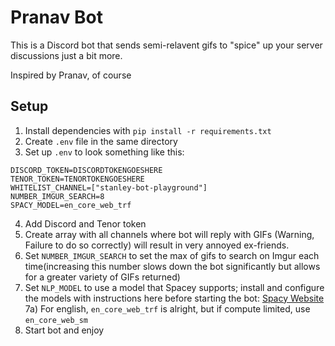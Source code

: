 # Pranav Bot

This is a Discord bot that sends semi-relavent gifs to "spice" up your server discussions just a bit more. 

Inspired by Pranav, of course

## Setup
1) Install dependencies with ``` pip install -r requirements.txt ```
2) Create ``` .env ``` file in the same directory
3) Set up ```.env``` to look something like this:
```
DISCORD_TOKEN=DISCORDTOKENGOESHERE
TENOR_TOKEN=TENORTOKENGOESHERE
WHITELIST_CHANNEL=["stanley-bot-playground"]
NUMBER_IMGUR_SEARCH=8
SPACY_MODEL=en_core_web_trf
```
4) Add Discord and Tenor token 
5) Create array with all channels where bot will reply with GIFs (Warning, Failure to do so correctly) will result in very annoyed ex-friends.
6) Set ```NUMBER_IMGUR_SEARCH``` to set the max of gifs to search on Imgur each time(increasing this number slows down the bot significantly but allows for a greater variety of GIFs returned)
7) Set  ```NLP_MODEL``` to use a model that Spacey supports; install and configure the models with instructions here before starting the bot: [Spacy Website](https://spacy.io/models)
7a) For english, ```en_core_web_trf``` is alright, but if compute limited, use ```en_core_web_sm```
8) Start bot and enjoy